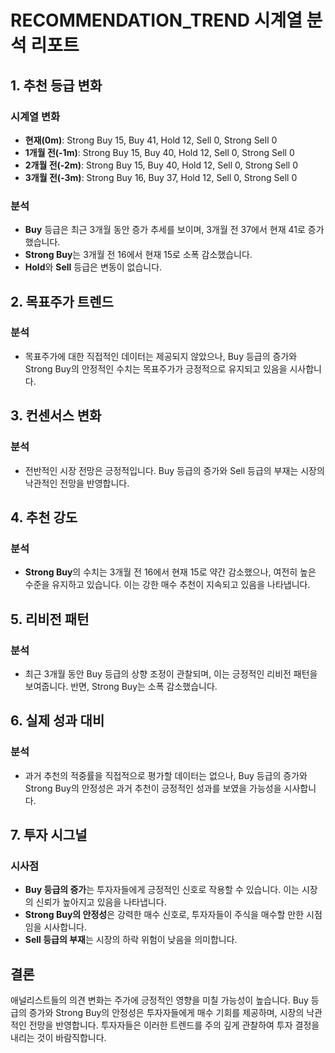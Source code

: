 # RECOMMENDATION_TREND 시계열 분석 리포트

## 1. 추천 등급 변화

### 시계열 변화
- **현재(0m)**: Strong Buy 15, Buy 41, Hold 12, Sell 0, Strong Sell 0
- **1개월 전(-1m)**: Strong Buy 15, Buy 40, Hold 12, Sell 0, Strong Sell 0
- **2개월 전(-2m)**: Strong Buy 15, Buy 40, Hold 12, Sell 0, Strong Sell 0
- **3개월 전(-3m)**: Strong Buy 16, Buy 37, Hold 12, Sell 0, Strong Sell 0

### 분석
- **Buy** 등급은 최근 3개월 동안 증가 추세를 보이며, 3개월 전 37에서 현재 41로 증가했습니다.
- **Strong Buy**는 3개월 전 16에서 현재 15로 소폭 감소했습니다.
- **Hold**와 **Sell** 등급은 변동이 없습니다.

## 2. 목표주가 트렌드

### 분석
- 목표주가에 대한 직접적인 데이터는 제공되지 않았으나, Buy 등급의 증가와 Strong Buy의 안정적인 수치는 목표주가가 긍정적으로 유지되고 있음을 시사합니다.

## 3. 컨센서스 변화

### 분석
- 전반적인 시장 전망은 긍정적입니다. Buy 등급의 증가와 Sell 등급의 부재는 시장의 낙관적인 전망을 반영합니다.

## 4. 추천 강도

### 분석
- **Strong Buy**의 수치는 3개월 전 16에서 현재 15로 약간 감소했으나, 여전히 높은 수준을 유지하고 있습니다. 이는 강한 매수 추천이 지속되고 있음을 나타냅니다.

## 5. 리비전 패턴

### 분석
- 최근 3개월 동안 Buy 등급의 상향 조정이 관찰되며, 이는 긍정적인 리비전 패턴을 보여줍니다. 반면, Strong Buy는 소폭 감소했습니다.

## 6. 실제 성과 대비

### 분석
- 과거 추천의 적중률을 직접적으로 평가할 데이터는 없으나, Buy 등급의 증가와 Strong Buy의 안정성은 과거 추천이 긍정적인 성과를 보였을 가능성을 시사합니다.

## 7. 투자 시그널

### 시사점
- **Buy 등급의 증가**는 투자자들에게 긍정적인 신호로 작용할 수 있습니다. 이는 시장의 신뢰가 높아지고 있음을 나타냅니다.
- **Strong Buy의 안정성**은 강력한 매수 신호로, 투자자들이 주식을 매수할 만한 시점임을 시사합니다.
- **Sell 등급의 부재**는 시장의 하락 위험이 낮음을 의미합니다.

## 결론

애널리스트들의 의견 변화는 주가에 긍정적인 영향을 미칠 가능성이 높습니다. Buy 등급의 증가와 Strong Buy의 안정성은 투자자들에게 매수 기회를 제공하며, 시장의 낙관적인 전망을 반영합니다. 투자자들은 이러한 트렌드를 주의 깊게 관찰하여 투자 결정을 내리는 것이 바람직합니다.